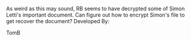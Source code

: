 As weird as this may sound, RB seems to have decrypted some of Simon Letti's important document. Can figure out how to encrypt Simon's file to get recover the document?
Developed By:

TomB
